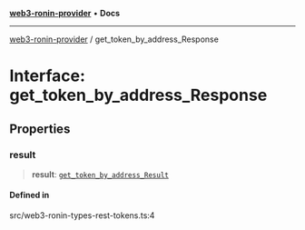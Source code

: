 [**web3-ronin-provider**](../README.md) • **Docs**

***

[web3-ronin-provider](../globals.md) / get\_token\_by\_address\_Response

# Interface: get\_token\_by\_address\_Response

## Properties

### result

> **result**: [`get_token_by_address_Result`](get_token_by_address_Result.md)

#### Defined in

src/web3-ronin-types-rest-tokens.ts:4
